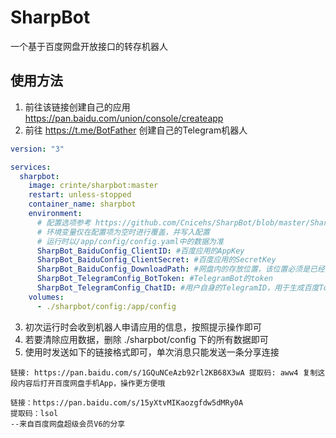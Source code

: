 ﻿# SharpBot
一个基于百度网盘开放接口的转存机器人

## 使用方法
1. 前往该链接创建自己的应用 https://pan.baidu.com/union/console/createapp
2. 前往 https://t.me/BotFather 创建自己的Telegram机器人
``` yaml  
version: "3"

services:
  sharpbot:
    image: crinte/sharpbot:master
    restart: unless-stopped
    container_name: sharpbot
    environment:
      # 配置选项参考 https://github.com/Cnicehs/SharpBot/blob/master/SharpBot/config/config.yaml
      # 环境变量仅在配置项为空时进行覆盖，并写入配置
      # 运行时以/app/config/config.yaml中的数据为准
      SharpBot_BaiduConfig_ClientID: #百度应用的AppKey
      SharpBot_BaiduConfig_ClientSecret: #百度应用的SecretKey
      SharpBot_BaiduConfig_DownloadPath: #网盘内的存放位置，该位置必须是已经存在的文件夹
      SharpBot_TelegramConfig_BotToken: #TelegramBot的token
      SharpBot_TelegramConfig_ChatID: #用户自身的TelegramID，用于生成百度Token时的操作交互
    volumes:
      - ./sharpbot/config:/app/config
```  
3. 初次运行时会收到机器人申请应用的信息，按照提示操作即可
4. 若要清除应用数据，删除 ./sharpbot/config 下的所有数据即可
5. 使用时发送如下的链接格式即可，单次消息只能发送一条分享连接
```
链接: https://pan.baidu.com/s/1GQuNCeAzb92rl2KB68X3wA 提取码: aww4 复制这段内容后打开百度网盘手机App，操作更方便哦

链接：https://pan.baidu.com/s/15yXtvMIKaozgfdw5dMRy0A 
提取码：lsol 
--来自百度网盘超级会员V6的分享
```
